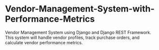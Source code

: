# Vendor-Management-System-with-Performance-Metrics
Vendor Management System using Django and Django REST Framework. This system will handle vendor profiles, track purchase orders, and calculate vendor performance metrics.
